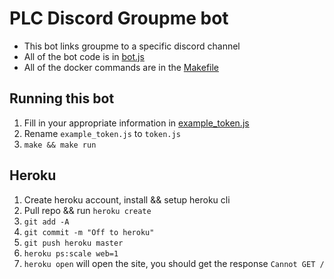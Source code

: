 # PLC Discord Groupme bot
- This bot links groupme to a specific discord channel
- All of the bot code is in [bot.js](bot.js)
- All of the docker commands are in the [Makefile](Makefile)
## Running this bot
1. Fill in your appropriate information in [example_token.js](example_token.js)
1. Rename `example_token.js` to `token.js`
1. `make && make run`

## Heroku
1. Create heroku account, install && setup heroku cli
1. Pull repo && run `heroku create`
1. `git add -A`
1. `git commit -m "Off to heroku"`
1. `git push heroku master`
1. `heroku ps:scale web=1`
1. `heroku open` will open the site, you should get the response `Cannot GET /`
